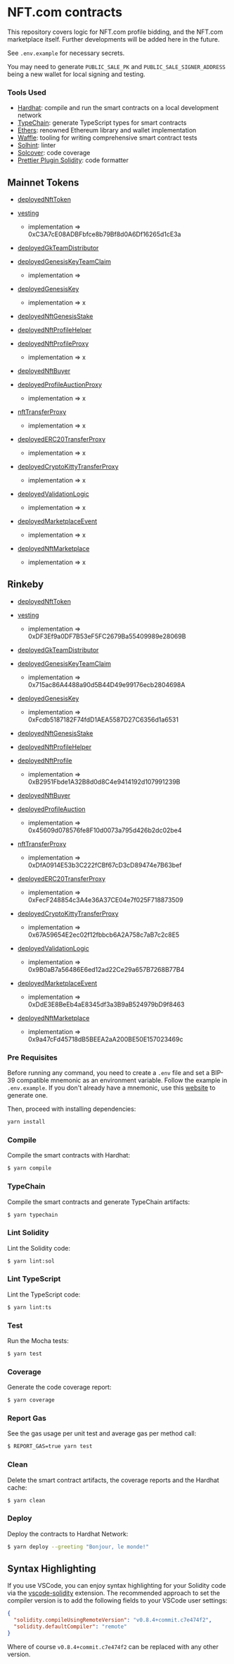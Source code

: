 # NFT.com contracts

This repository covers logic for NFT.com profile bidding, and the NFT.com marketplace itself. Further developments will be added here in the future.

See `.env.example` for necessary secrets.

You may need to generate `PUBLIC_SALE_PK` and `PUBLIC_SALE_SIGNER_ADDRESS` being a new wallet for local signing and testing.

### Tools Used

- [Hardhat](https://github.com/nomiclabs/hardhat): compile and run the smart contracts on a local development network
- [TypeChain](https://github.com/ethereum-ts/TypeChain): generate TypeScript types for smart contracts
- [Ethers](https://github.com/ethers-io/ethers.js/): renowned Ethereum library and wallet implementation
- [Waffle](https://github.com/EthWorks/Waffle): tooling for writing comprehensive smart contract tests
- [Solhint](https://github.com/protofire/solhint): linter
- [Solcover](https://github.com/sc-forks/solidity-coverage): code coverage
- [Prettier Plugin Solidity](https://github.com/prettier-solidity/prettier-plugin-solidity): code formatter

## Mainnet Tokens

- [deployedNftToken](https://etherscan.io/address/0x8C42428a747281B03F10C80e978C107D4d85E37F)
- [vesting](https://etherscan.io/address/0x774c2204D9e50CD9d6A579D194c067360604933f)

  - implementation => 0xC3A7cE08ADBFbfce8b79Bf8d0A6Df16265d1cE3a

- [deployedGkTeamDistributor](https://etherscan.io/address/)
- [deployedGenesisKeyTeamClaim](https://etherscan.io/address/)
  - implementation =>
- [deployedGenesisKey](https://etherscan.io/address/)

  - implementation => x

- [deployedNftGenesisStake](https://etherscan.io/address/)
- [deployedNftProfileHelper](https://etherscan.io/address/)
- [deployedNftProfileProxy](https://etherscan.io/address/)
  - implementation => x
- [deployedNftBuyer](https://etherscan.io/address/)
- [deployedProfileAuctionProxy](https://etherscan.io/address/)

  - implementation => x

- [nftTransferProxy](https://etherscan.io/address/)
  - implementation => x
- [deployedERC20TransferProxy](https://etherscan.io/address/)
  - implementation => x
- [deployedCryptoKittyTransferProxy](https://etherscan.io/address/)
  - implementation => x
- [deployedValidationLogic](https://etherscan.io/address/)
  - implementation => x
- [deployedMarketplaceEvent](https://etherscan.io/address/)
  - implementation => x
- [deployedNftMarketplace](https://etherscan.io/address/)
  - implementation => x

## Rinkeby

- [deployedNftToken](https://rinkeby.etherscan.io/address/0x6b683aE60483124EDCAd68351Cdb90c697d5Fd9E)
- [vesting](https://rinkeby.etherscan.io/address/0x6466b3a1A6826E97e18083Fe13FD05d9A14C62Fb)

  - implementation => 0xDF3Ef9a0DF7B53eF5FC2679Ba55409989e28069B

- [deployedGkTeamDistributor](https://rinkeby.etherscan.io/address/0x03D3A743997c02195A376cB9a6c23459611e8Cb6)
- [deployedGenesisKeyTeamClaim](https://rinkeby.etherscan.io/address/0x6aca5606f9418fe663465390BFda47ce3a1aFEC5)
  - implementation => 0x715ac86A4488a90d5B44D49e99176ecb2804698A
- [deployedGenesisKey](https://rinkeby.etherscan.io/address/0x5a889cfed56101A994Ef01b98318EB6e47328703)

  - implementation => 0xFcdb5187182F74fdD1AEA5587D27C6356d1a6531

- [deployedNftGenesisStake](https://rinkeby.etherscan.io/address/0x8AD706E4596CAd2458929E6a29270DFc107d5e8b)
- [deployedNftProfileHelper](https://rinkeby.etherscan.io/address/0x5963b626cec21425051b353C783D3FAC56ED875E)
- [deployedNftProfile](https://rinkeby.etherscan.io/address/0x483d9729c15bd7A4e749F20066235f0D6974eA78)
  - implementation => 0xB2951Fbde1A32B8d0d8C4e9414192d107991239B
- [deployedNftBuyer](https://rinkeby.etherscan.io/address/0x388c6ba39991F259Db6e85c71Ba2A81205C7025b)
- [deployedProfileAuction](https://rinkeby.etherscan.io/address/0xa7D4dEd902E081c5Cc14e9628252705614bE8906)

  - implementation => 0x45609d078576fe8F10d0073a795d426b2dc02be4

- [nftTransferProxy](https://rinkeby.etherscan.io/address/)
  - implementation => 0xDfA0914E53b3C222fCBf67cD3cD89474e7B63bef
- [deployedERC20TransferProxy](https://rinkeby.etherscan.io/address/)
  - implementation => 0xFecF248854c3A4e36A37CE04e7f025F718873509
- [deployedCryptoKittyTransferProxy](https://rinkeby.etherscan.io/address/)
  - implementation => 0x67A59654E2ec02f12fbbcb6A2A758c7aB7c2c8E5
- [deployedValidationLogic](https://rinkeby.etherscan.io/address/)
  - implementation => 0x9B0aB7a56486E6ed12ad22Ce29a657B7268B77B4
- [deployedMarketplaceEvent](https://rinkeby.etherscan.io/address/)
  - implementation => 0xDdE3E8BeEb4aE8345df3a3B9aB524979bD9f8463
- [deployedNftMarketplace](https://rinkeby.etherscan.io/address/)
  - implementation => 0x9a47cFd45718dB5BEEA2aA200BE50E157023469c

### Pre Requisites

Before running any command, you need to create a `.env` file and set a BIP-39 compatible mnemonic as an environment
variable. Follow the example in `.env.example`. If you don't already have a mnemonic, use this [website](https://iancoleman.io/bip39/) to generate one.

Then, proceed with installing dependencies:

```sh
yarn install
```

### Compile

Compile the smart contracts with Hardhat:

```sh
$ yarn compile
```

### TypeChain

Compile the smart contracts and generate TypeChain artifacts:

```sh
$ yarn typechain
```

### Lint Solidity

Lint the Solidity code:

```sh
$ yarn lint:sol
```

### Lint TypeScript

Lint the TypeScript code:

```sh
$ yarn lint:ts
```

### Test

Run the Mocha tests:

```sh
$ yarn test
```

### Coverage

Generate the code coverage report:

```sh
$ yarn coverage
```

### Report Gas

See the gas usage per unit test and average gas per method call:

```sh
$ REPORT_GAS=true yarn test
```

### Clean

Delete the smart contract artifacts, the coverage reports and the Hardhat cache:

```sh
$ yarn clean
```

### Deploy

Deploy the contracts to Hardhat Network:

```sh
$ yarn deploy --greeting "Bonjour, le monde!"
```

## Syntax Highlighting

If you use VSCode, you can enjoy syntax highlighting for your Solidity code via the
[vscode-solidity](https://github.com/juanfranblanco/vscode-solidity) extension. The recommended approach to set the
compiler version is to add the following fields to your VSCode user settings:

```json
{
  "solidity.compileUsingRemoteVersion": "v0.8.4+commit.c7e474f2",
  "solidity.defaultCompiler": "remote"
}
```

Where of course `v0.8.4+commit.c7e474f2` can be replaced with any other version.
